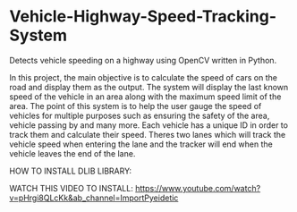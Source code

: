 # Vehicle-Highway-Speed-Tracking-System
Detects vehicle speeding on a highway using OpenCV written in Python.

In this project, the main objective is to calculate the speed of cars on the road and display them as the output. The system will display the last known speed of the vehicle in an area along with the maximum speed limit of the area. The point of this system is to help the user gauge the speed of vehicles for multiple purposes such as ensuring the safety of the area, vehicle passing by and many more. Each vehicle has a unique ID in order to track them and calculate their speed. Theres two lanes which will track the vehicle speed when entering the lane and the tracker will end when the vehicle leaves the end of the lane.

HOW TO INSTALL DLIB LIBRARY:

WATCH THIS VIDEO TO INSTALL:
https://www.youtube.com/watch?v=pHrgi8QLcKk&ab_channel=ImportPyeidetic
